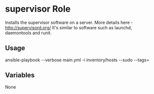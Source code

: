 # supervisor Role

Installs the supervisor software on a server.  More details here - http://supervisord.org/  It's similar to software such as launchd, daemontools and runit.

## Usage

ansible-playbook --verbose main.yml -i inventory/hosts --sudo --tags=

## Variables

None
